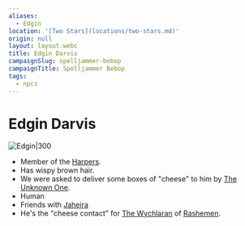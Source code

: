 ```yaml
---
aliases:
  - Edgin
location: '[Two Stars](locations/two-stars.md)'
origin: null
layout: layout.webc
title: Edgin Darvis
campaignSlug: spelljammer-bebop
campaignTitle: Spelljammer Bebop
tags:
  - npcs
---
```

# Edgin Darvis

![Edgin|300](_files/Screenshot%202024-02-04%20at%2011.04.25.png)

- Member of the [Harpers](other/harpers.md).
- Has wispy brown hair.
- We were asked to deliver some boxes of "cheese" to him by [The Unknown One](npcs/the-unknown-one.md).
- Human
- Friends with [Jaheira](npcs/jaheira.md)
- He's the "cheese contact" for [The Wychlaran](other/the-wychlaran.md) of [Rashemen](locations/rashemen.md).
